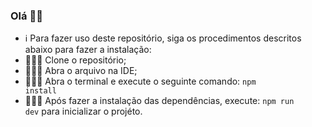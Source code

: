 ### Olá 👋🏻

- ℹ️ Para fazer uso deste repositório, siga os procedimentos descritos abaixo para fazer a instalação:
- 👨🏻‍💻 Clone o repositório;
- 🧑🏾‍💻 Abra o arquivo na IDE;
- 🧑🏾‍💻 Abra o terminal e execute o seguinte comando: <code>npm install</code>
- 👩🏻‍💻 Após fazer a instalação das dependências, execute: <code>npm run dev</code> para inicializar o projéto.
